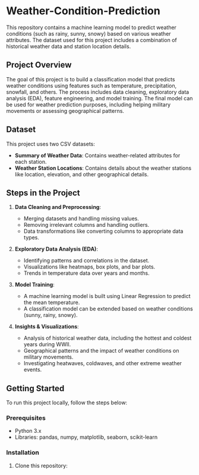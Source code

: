 # Weather-Condition-Prediction


This repository contains a machine learning model to predict weather conditions (such as rainy, sunny, snowy) based on various weather attributes. The dataset used for this project includes a combination of historical weather data and station location details.

## Project Overview

The goal of this project is to build a classification model that predicts weather conditions using features such as temperature, precipitation, snowfall, and others. The process includes data cleaning, exploratory data analysis (EDA), feature engineering, and model training. The final model can be used for weather prediction purposes, including helping military movements or assessing geographical patterns.

## Dataset

This project uses two CSV datasets:
- **Summary of Weather Data**: Contains weather-related attributes for each station.
- **Weather Station Locations**: Contains details about the weather stations like location, elevation, and other geographical details.

## Steps in the Project

1. **Data Cleaning and Preprocessing**:
   - Merging datasets and handling missing values.
   - Removing irrelevant columns and handling outliers.
   - Data transformations like converting columns to appropriate data types.

2. **Exploratory Data Analysis (EDA)**:
   - Identifying patterns and correlations in the dataset.
   - Visualizations like heatmaps, box plots, and bar plots.
   - Trends in temperature data over years and months.

3. **Model Training**:
   - A machine learning model is built using Linear Regression to predict the mean temperature.
   - A classification model can be extended based on weather conditions (sunny, rainy, snowy).
   
4. **Insights & Visualizations**:
   - Analysis of historical weather data, including the hottest and coldest years during WWII.
   - Geographical patterns and the impact of weather conditions on military movements.
   - Investigating heatwaves, coldwaves, and other extreme weather events.

## Getting Started

To run this project locally, follow the steps below:

### Prerequisites

- Python 3.x
- Libraries: pandas, numpy, matplotlib, seaborn, scikit-learn

### Installation

1. Clone this repository:
